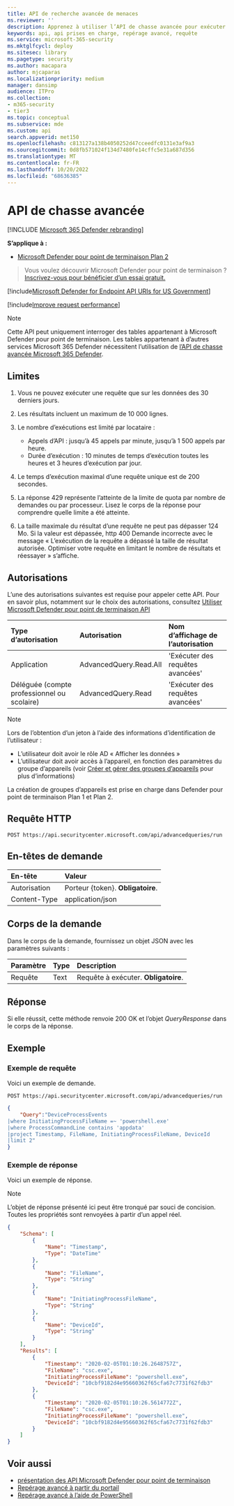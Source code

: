 ```yaml
---
title: API de recherche avancée de menaces
ms.reviewer: ''
description: Apprenez à utiliser l’API de chasse avancée pour exécuter des requêtes avancées sur Microsoft Defender pour point de terminaison. Découvrez les limitations et consultez un exemple.
keywords: api, api prises en charge, repérage avancé, requête
ms.service: microsoft-365-security
ms.mktglfcycl: deploy
ms.sitesec: library
ms.pagetype: security
ms.author: macapara
author: mjcaparas
ms.localizationpriority: medium
manager: dansimp
audience: ITPro
ms.collection:
- m365-security
- tier3
ms.topic: conceptual
ms.subservice: mde
ms.custom: api
search.appverid: met150
ms.openlocfilehash: c813127a138b4050252d47cceedfc0131e3af9a3
ms.sourcegitcommit: 0d8fb571024f134d7480fe14cffc5e31a687d356
ms.translationtype: MT
ms.contentlocale: fr-FR
ms.lasthandoff: 10/20/2022
ms.locfileid: "68636385"
---
```

# <a name="advanced-hunting-api"></a>API de chasse avancée

[!INCLUDE [Microsoft 365 Defender rebranding](../../includes/microsoft-defender.md)]


**S’applique à :** 
- [Microsoft Defender pour point de terminaison Plan 2](https://go.microsoft.com/fwlink/p/?linkid=2154037)

> Vous voulez découvrir Microsoft Defender pour point de terminaison ? [Inscrivez-vous pour bénéficier d’un essai gratuit.](https://signup.microsoft.com/create-account/signup?products=7f379fee-c4f9-4278-b0a1-e4c8c2fcdf7e&ru=https://aka.ms/MDEp2OpenTrial?ocid=docs-wdatp-exposedapis-abovefoldlink)

[!include[Microsoft Defender for Endpoint API URIs for US Government](../../includes/microsoft-defender-api-usgov.md)]

[!include[Improve request performance](../../includes/improve-request-performance.md)]

> [!NOTE]
> Cette API peut uniquement interroger des tables appartenant à Microsoft Defender pour point de terminaison. Les tables appartenant à d’autres services Microsoft 365 Defender nécessitent l’utilisation de [l’API de chasse avancée Microsoft 365 Defender](/microsoft-365/security/defender/api-advanced-hunting).

## <a name="limitations"></a>Limites

1. Vous ne pouvez exécuter une requête que sur les données des 30 derniers jours.

2. Les résultats incluent un maximum de 10 000 lignes.

3. Le nombre d’exécutions est limité par locataire :
   - Appels d’API : jusqu’à 45 appels par minute, jusqu’à 1 500 appels par heure.
   - Durée d’exécution : 10 minutes de temps d’exécution toutes les heures et 3 heures d’exécution par jour.

4. Le temps d’exécution maximal d’une requête unique est de 200 secondes.

5. La réponse 429 représente l’atteinte de la limite de quota par nombre de demandes ou par processeur. Lisez le corps de la réponse pour comprendre quelle limite a été atteinte.

6. La taille maximale du résultat d’une requête ne peut pas dépasser 124 Mo. Si la valeur est dépassée, http 400 Demande incorrecte avec le message « L’exécution de la requête a dépassé la taille de résultat autorisée. Optimiser votre requête en limitant le nombre de résultats et réessayer » s’affiche.

## <a name="permissions"></a>Autorisations

L’une des autorisations suivantes est requise pour appeler cette API. Pour en savoir plus, notamment sur le choix des autorisations, consultez [Utiliser Microsoft Defender pour point de terminaison API](apis-intro.md)

Type d’autorisation|Autorisation|Nom d’affichage de l’autorisation
:---|:---|:---
Application|AdvancedQuery.Read.All|'Exécuter des requêtes avancées'
Déléguée (compte professionnel ou scolaire)|AdvancedQuery.Read|'Exécuter des requêtes avancées'

> [!NOTE]
> Lors de l’obtention d’un jeton à l’aide des informations d’identification de l’utilisateur :
>
> - L’utilisateur doit avoir le rôle AD « Afficher les données »
> - L’utilisateur doit avoir accès à l’appareil, en fonction des paramètres du groupe d’appareils (voir [Créer et gérer des groupes d’appareils](machine-groups.md) pour plus d’informations)
>
> La création de groupes d’appareils est prise en charge dans Defender pour point de terminaison Plan 1 et Plan 2.  

## <a name="http-request"></a>Requête HTTP

```http
POST https://api.securitycenter.microsoft.com/api/advancedqueries/run
```

## <a name="request-headers"></a>En-têtes de demande

En-tête|Valeur
:---|:---
Autorisation|Porteur {token}. **Obligatoire**.
Content-Type|application/json

## <a name="request-body"></a>Corps de la demande

Dans le corps de la demande, fournissez un objet JSON avec les paramètres suivants :

Paramètre|Type|Description
:---|:---|:---
Requête|Text|Requête à exécuter. **Obligatoire**.

## <a name="response"></a>Réponse

Si elle réussit, cette méthode renvoie 200 OK et l’objet _QueryResponse_ dans le corps de la réponse.

## <a name="example"></a>Exemple

### <a name="request-example"></a>Exemple de requête

Voici un exemple de demande.

```http
POST https://api.securitycenter.microsoft.com/api/advancedqueries/run
```

```json
{
    "Query":"DeviceProcessEvents
|where InitiatingProcessFileName =~ 'powershell.exe'
|where ProcessCommandLine contains 'appdata'
|project Timestamp, FileName, InitiatingProcessFileName, DeviceId
|limit 2"
}
```

### <a name="response-example"></a>Exemple de réponse

Voici un exemple de réponse.

> [!NOTE]
> L’objet de réponse présenté ici peut être tronqué par souci de concision. Toutes les propriétés sont renvoyées à partir d’un appel réel.

```json
{
    "Schema": [
        {
            "Name": "Timestamp",
            "Type": "DateTime"
        },
        {
            "Name": "FileName",
            "Type": "String"
        },
        {
            "Name": "InitiatingProcessFileName",
            "Type": "String"
        },
        {
            "Name": "DeviceId",
            "Type": "String"
        }
    ],
    "Results": [
        {
            "Timestamp": "2020-02-05T01:10:26.2648757Z",
            "FileName": "csc.exe",
            "InitiatingProcessFileName": "powershell.exe",
            "DeviceId": "10cbf9182d4e95660362f65cfa67c7731f62fdb3"
        },
        {
            "Timestamp": "2020-02-05T01:10:26.5614772Z",
            "FileName": "csc.exe",
            "InitiatingProcessFileName": "powershell.exe",
            "DeviceId": "10cbf9182d4e95660362f65cfa67c7731f62fdb3"
        }
    ]
}
```

## <a name="related-topics"></a>Voir aussi

- [présentation des API Microsoft Defender pour point de terminaison](apis-intro.md)
- [Repérage avancé à partir du portail](advanced-hunting-query-language.md)
- [Repérage avancé à l’aide de PowerShell](run-advanced-query-sample-powershell.md)

